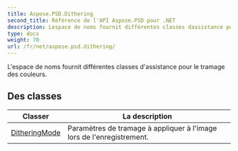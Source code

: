 ```yaml
---
title: Aspose.PSD.Dithering
second_title: Référence de l'API Aspose.PSD pour .NET
description: Lespace de noms fournit différentes classes dassistance pour le tramage des couleurs.
type: docs
weight: 70
url: /fr/net/aspose.psd.dithering/
---
```

L'espace de noms fournit différentes classes d'assistance pour le tramage des couleurs.

## Des classes

| Classer | La description |
| --- | --- |
| [DitheringMode](./ditheringmode/) | Paramètres de tramage à appliquer à l'image lors de l'enregistrement. |


